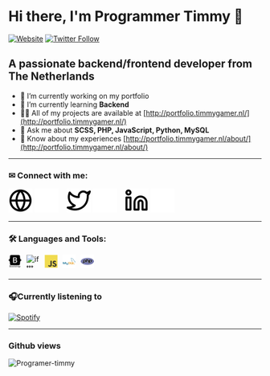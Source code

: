 # Hi there, I'm Programmer Timmy 👋 

[![Website](https://img.shields.io/website?label=Portfolio.ProgrammerTimmy.nl&style=for-the-badge&url=https%3A%2F%2Firiks-it.nl)](http://portfolio.ictcampus.nl/567589/)
[![Twitter Follow](https://img.shields.io/badge/follow-%40TimmygamerNL-1DA1F2?logo=twitter&style=for-the-badge)](https://twitter.com/TimmygamerNL)

## A passionate backend/frontend developer from The Netherlands

- 🔭 I’m currently working on my portfolio
- 🌱 I’m currently learning **Backend**
- 👨‍💻 All of my projects are available at [http://portfolio.timmygamer.nl/](http://portfolio.timmygamer.nl/)
- 💬 Ask me about **SCSS, PHP, JavaScript, Python, MySQL**
- 📄 Know about my experiences [http://portfolio.timmygamer.nl/about/](http://portfolio.timmygamer.nl/about/)

---

### ✉ Connect with me:

[![website](./img/globe-light.svg)](http://portfolio.timmygamer.nl/)
[![website](./img/globe-dark.svg)](http://portfolio.timmygamer.nl/)
&nbsp;&nbsp;
[![website](./img/twitter-light.svg)](https://twitter.com/TimmygamerNL#gh-light-mode-only)
[![website](./img/twitter-dark.svg)](https://twitter.com/TimmygamerNL#gh-dark-mode-only)
&nbsp;&nbsp;
[![website](./img/linkedin-light.svg)](https://nl.linkedin.com/in/tim-van-der-kloet-110395235#gh-light-mode-only)
[![website](./img/linkedin-dark.svg)](https://nl.linkedin.com/in/tim-van-der-kloet-110395235#gh-dark-mode-only)

---

### 🛠 Languages and Tools:

<img align="left" src="https://raw.githubusercontent.com/devicons/devicon/master/icons/bootstrap/bootstrap-plain-wordmark.svg" alt="bootstrap" width="26" height="26" style="padding-right:10px;"/>
<img align="left" src="https://www.vectorlogo.zone/logos/ifttt/ifttt-ar21.svg" alt="ifttt" width="26" height="26" style="padding-right:10px;"/>
<img align="left" src="https://raw.githubusercontent.com/devicons/devicon/master/icons/javascript/javascript-original.svg" alt="javascript" width="26" height="26" style="padding-right:10px;"/>
<img align="left" src="https://raw.githubusercontent.com/devicons/devicon/master/icons/mysql/mysql-original-wordmark.svg" alt="mysql" width="26" height="26" style="padding-right:10px;"/>
<img align="left" src="https://raw.githubusercontent.com/devicons/devicon/master/icons/php/php-original.svg" alt="php" width="26" height="26" style="padding-right:10px;"/>

<br>
<br>

---

### 🎧Currently listening to

[![Spotify](https://spotify-now-playing-programmer-timmy.vercel.app/api/spotify)](https://open.spotify.com/user/pvep73542lioge14tc4if7615)

---

### Github views

<img src="https://komarev.com/ghpvc/?username=Programer-timmy&label=Profile%20views&color=ff80ff&style=flat" alt="Programer-timmy" />

[website]: http://portfolio.ictcampus.nl/567589/
